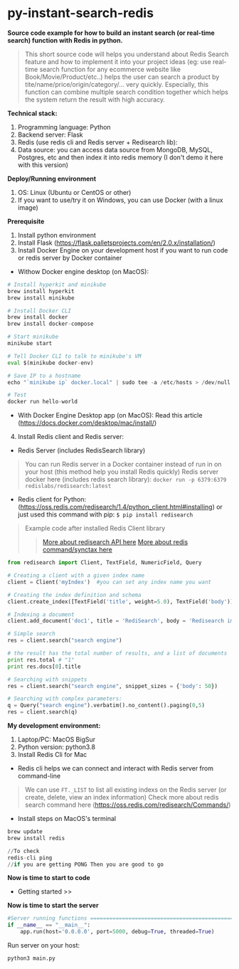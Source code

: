 # py-instant-search-redis
**Source code example for how to build an instant search (or real-time search) function with Redis in python.**

>This short source code will helps you understand about Redis Search feature and how to implement it into your
project ideas (eg: use real-time search function for any ecommerce website like Book/Movie/Product/etc..) helps
the user can search a product by tite/name/price/origin/category/... very quickly. 
Especially, this function can combine multiple search condition together which helps the system return the result with high accuracy.

**Technical stack:**
1. Programming language: Python
2. Backend server: Flask
3. Redis (use redis cli and Redis server + Redisearch lib):
4. Data source: you can access data source from MongoDB, MySQL, Postgres, etc and then index it into redis memory (I don't demo it here with this version)

**Deploy/Running environment**
1. OS: Linux (Ubuntu or CentOS or other)
2. If you want to use/try it on Windows, you can use Docker (with a linux image)


**Prerequisite**
1. Install python environment
2. Install Flask (https://flask.palletsprojects.com/en/2.0.x/installation/)
3. Install Docker Engine on your development host if you want to run code or redis server by Docker container
- Withow Docker engine desktop (on MacOS):
```python
# Install hyperkit and minikube
brew install hyperkit
brew install minikube

# Install Docker CLI
brew install docker
brew install docker-compose

# Start minikube
minikube start

# Tell Docker CLI to talk to minikube's VM
eval $(minikube docker-env)

# Save IP to a hostname
echo "`minikube ip` docker.local" | sudo tee -a /etc/hosts > /dev/null

# Test
docker run hello-world
```

- With Docker Engine Desktop app (on MacOS):
Read this article (https://docs.docker.com/desktop/mac/install/)

4. Install Redis client and Redis server:
- Redis Server (includes RedisSearch library)
 >You can run Redis server in a Docker container instead of run in on your host (this method help you install Redis quickly)
 >Redis server docker here (includes redis search library): `docker run -p 6379:6379 redislabs/redisearch:latest`
- Redis client for Python: (https://oss.redis.com/redisearch/1.4/python_client.html#installing) 
or just used this command with pip: `$ pip install redisearch`
 >Example code after installed Redis Client library 
 >>[More about redisearch API here](https://oss.redis.com/redisearch/1.4/python_client.html)
 >>[More about redis command/synctax here](https://oss.redis.com/redisearch/1.4/Commands.html)
 ```python
 from redisearch import Client, TextField, NumericField, Query

# Creating a client with a given index name
client = Client('myIndex')  #you can set any index name you want

# Creating the index definition and schema
client.create_index([TextField('title', weight=5.0), TextField('body')])

# Indexing a document
client.add_document('doc1', title = 'RediSearch', body = 'Redisearch implements a search engine on top of redis')

# Simple search
res = client.search("search engine")

# the result has the total number of results, and a list of documents
print res.total # "1"
print res.docs[0].title

# Searching with snippets
res = client.search("search engine", snippet_sizes = {'body': 50})

# Searching with complex parameters:
q = Query("search engine").verbatim().no_content().paging(0,5)
res = client.search(q)
```


**My development environment:**
1. Laptop/PC: MacOS BigSur
2. Python version: python3.8
3. Install Redis Cli for Mac
- Redis cli helps we can connect and interact with Redis server from command-line
>We can use `FT._LIST` to list all existing indexs on the Redis server (or create, delete, view an index information)
>Check more about redis search command here (https://oss.redis.com/redisearch/Commands/)
- Install steps on MacOS's terminal
```python
brew update
brew install redis

//To check
redis-cli ping
//if you are getting PONG Then you are good to go
```

**Now is time to start to code**
- Getting started >>

**Now is time to start the server**
```python
#Server running functions =================================================================>
if __name__ == "__main__":
    app.run(host='0.0.0.0', port=5000, debug=True, threaded=True)
```

Run server on your host:
```python
python3 main.py
```
